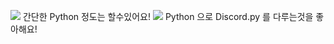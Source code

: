 <img src="https://img.shields.io/badge/Python-ECEC0F?style=flat-square&logo=python&logoColor=white"/> 간단한 Python 정도는 할수있어요!
<img src="https://img.shields.io/badge/Discord.py-1960C5?style=flat-square&logo=python&logoColor=white"/> Python 으로 Discord.py 를 다루는것을 좋아해요!
